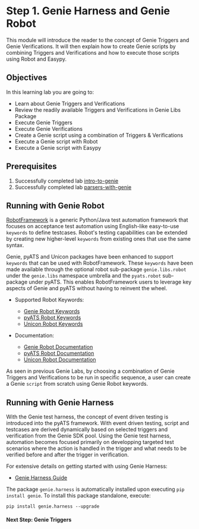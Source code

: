# Step 1. Genie Harness and Genie Robot


This module will introduce the reader to the concept of Genie Triggers and Genie Verifications. It will then explain how to create Genie scripts by combining Triggers and Verifications and how to execute those scripts using Robot and Easypy.


## Objectives

In this learning lab you are going to:

* Learn about Genie Triggers and Verifications
* Review the readily available Triggers and Verifications in Genie Libs Package
* Execute Genie Triggers
* Execute Genie Verifications
* Create a Genie script using a combination of Triggers & Verifications
* Execute a Genie script with Robot
* Execute a Genie script with Easypy


## Prerequisites

1. Successfully completed lab [intro-to-genie](https://github.com/CiscoDevNet/pyats-labs/tree/master/labs/intro-to-genie)
2. Successfully completed lab [parsers-with-genie](https://github.com/CiscoDevNet/pyats-labs/tree/master/labs/parsers-with-genie)


## Running with Genie Robot

[RobotFramework](http://robotframework.org/) is a generic Python/Java test automation framework that focuses on acceptance test automation using English-like easy-to-use `keywords` to define testcases. Robot's testing capabilities can be extended by creating new higher-level `keywords` from existing ones that use the same syntax.

Genie, pyATS and Unicon packages have been enhanced to support `keywords` that can be used with RobotFramework. These `keywords` have been made available through the optional robot sub-package `genie.libs.robot` under the `genie.libs` namespace umbrella and the `pyats.robot` sub-package under pyATS. This enables RobotFramework users to leverage key aspects of Genie and pyATS without having to reinvent the wheel.

* Supported Robot Keywords:
	- [Genie Robot Keywords](https://pubhub.devnetcloud.com/media/pyats-packages/docs/genie/robot.html)
	- [pyATS Robot Keywords](https://pubhub.devnetcloud.com/media/pyats/docs/robot.html)
	- [Unicon Robot Keywords](https://pubhub.devnetcloud.com/media/pyats-packages/docs/unicon/robot.html)

* Documentation:
	- [Genie Robot Documentation](https://pubhub.devnetcloud.com/media/pyats-packages/docs/genie/robot/index.html)
	- [pyATS Robot Documentation](https://pubhub.devnetcloud.com/media/pyats/docs/robot/index.html)
	- [Unicon Robot Documentation](https://pubhub.devnetcloud.com/media/pyats-packages/docs/unicon/robot/index.html)

As seen in previous Genie Labs, by choosing a combination of Genie Triggers and Verifications to be run in specific sequence, a user can create a Genie `script` from scratch using Genie Robot keywords.


## Running with Genie Harness

With the Genie test harness, the concept of event driven testing is introduced into the pyATS framework. With event driven testing, script and testcases are derived dynamically based on selected triggers and verification from the Genie SDK pool. Using the Genie test harness, automation becomes focused primarily on developping targeted test scenarios where the action is handled in the trigger and what needs to be verified before and after the trigger in verification.

For extensive details on getting started with using Genie Harness:
- [Genie Harness Guide](https://pubhub.devnetcloud.com/media/pyats-packages/docs/genie/harness/index.html)

The package `genie.harness` is automatically installed upon executing `pip install genie`. To install this package standalone, execute:

```
pip install genie.harness --upgrade
```


#### Next Step: Genie Triggers
